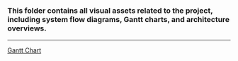 ### This folder contains all visual assets related to the project, including system flow diagrams, Gantt charts, and architecture overviews.
---
[Gantt Chart](Gantt_Chart.png)
